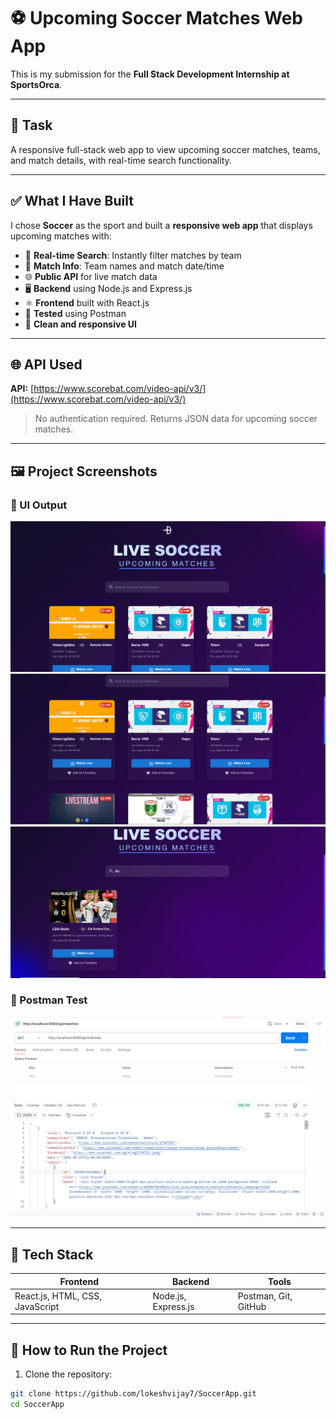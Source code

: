 # ⚽ Upcoming Soccer Matches Web App

This is my submission for the **Full Stack Development Internship at SportsOrca**.

---

## 📝 Task

A responsive full-stack web app to view upcoming soccer matches, teams, and match details, with real-time search functionality.

---

## ✅ What I Have Built

I chose **Soccer** as the sport and built a **responsive web app** that displays upcoming matches with:

- 🧠 **Real-time Search**: Instantly filter matches by team
- 🧾 **Match Info**: Team names and match date/time
- 🌐 **Public API** for live match data
- 🖥️ **Backend** using Node.js and Express.js
- ⚛️ **Frontend** built with React.js
- 🧪 **Tested** using Postman
- 📸 **Clean and responsive UI**

---

## 🌐 API Used

**API:** [https://www.scorebat.com/video-api/v3/](https://www.scorebat.com/video-api/v3/)

> No authentication required. Returns JSON data for upcoming soccer matches.

---

## 🖼️ Project Screenshots

### 🎯 UI Output
![UI Output 1](screenshots/output-1.png)  
![UI Output 2](screenshots/output-2.png)  
![UI Output 3](screenshots/output-3.png)

### 🧪 Postman Test
![Postman Test](postman/test-1.png)

---

## 🚀 Tech Stack

| Frontend           | Backend             | Tools               |
|--------------------|---------------------|---------------------|
| React.js, HTML, CSS, JavaScript | Node.js, Express.js  | Postman, Git, GitHub |

---

## 📮 How to Run the Project

1. Clone the repository:
```bash
git clone https://github.com/lokeshvijay7/SoccerApp.git
cd SoccerApp
